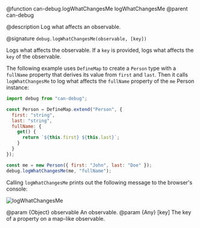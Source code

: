 @function can-debug.logWhatChangesMe logWhatChangesMe
@parent can-debug

@description Log what affects an observable.

@signature `debug.logWhatChangesMe(observable, [key])`

Logs what affects the observable. If a `key` is provided, logs what affects the 
`key` of the observable.

The following example uses `DefineMap` to create a `Person` type with a `fullName`
property that derives its value from `first` and `last`. Then it calls `logWhatChangesMe` 
to log what affects the `fullName` property of the `me` Person instance:

```javascript
import debug from "can-debug";

const Person = DefineMap.extend("Person", {
  first: "string",
  last: "string",
  fullName: {
    get() {
      return `${this.first} ${this.last}`;
    }
  }
});

const me = new Person({ first: "John", last: "Doe" });
debug.logWhatChangesMe(me, "fullName");
```

Calling `logWhatChangesMe` prints out the following message to the browser's 
console:

<img class="bit-docs-screenshot" alt="logWhatChangesMe" src="../node_modules/can-debug/doc/what-changes-me-full.png">

@param {Object} observable An observable.
@param {Any} [key] The key of a property on a map-like observable.
